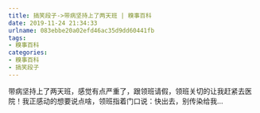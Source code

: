 ```yaml
---
title: 搞笑段子->带病坚持上了两天班 | 糗事百科
date: 2019-11-24 21:34:33
urlname: 083ebbe20a02efd46ac35d9dd60441fb
tags: 
- 糗事百科
categories:
- 糗事百科
- 搞笑段子
---
```

带病坚持上了两天班，感觉有点严重了，跟领班请假，领班关切的让我赶紧去医院！我正感动的想要说点啥，领班指着门口说：快出去，别传染给我…


